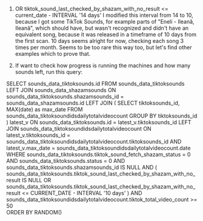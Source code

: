 1. OR tiktok_sound_last_checked_by_shazam_with_no_result <= current_date - INTERVAL '14 days' 
I modified this interval from 14 to 10, because I got some TikTok Sounds, for example parts of "Eneli - Ileană, Ileană", which should have, but wasn't recognized and didn't have an equivalent song, because it was released in a timeframe of 10 days from the first scan. 10 days seems alright for now, checking each song 3 times per month. Seems to be too rare this way too, but let's find other examples which to prove that.

2. If want to check how progress is running the machines and how many sounds left, run this query:

SELECT 
    sounds_data_tiktoksounds.id
FROM 
    sounds_data_tiktoksounds 
LEFT JOIN 
    sounds_data_shazamsounds 
ON 
    sounds_data_tiktoksounds.shazamsounds_id = sounds_data_shazamsounds.id 
LEFT JOIN (
    SELECT tiktoksounds_id, MAX(date) as max_date
    FROM sounds_data_tiktoksoundidsdailytotalvideocount
    GROUP BY tiktoksounds_id
) latest_v ON sounds_data_tiktoksounds.id = latest_v.tiktoksounds_id
LEFT JOIN sounds_data_tiktoksoundidsdailytotalvideocount 
ON 
    latest_v.tiktoksounds_id = sounds_data_tiktoksoundidsdailytotalvideocount.tiktoksounds_id 
    AND latest_v.max_date = sounds_data_tiktoksoundidsdailytotalvideocount.date
WHERE
    sounds_data_tiktoksounds.tiktok_sound_fetch_shazam_status = 0
    AND sounds_data_tiktoksounds.status = 0
    AND sounds_data_tiktoksounds.shazamsounds_id IS NULL 
    AND (
        sounds_data_tiktoksounds.tiktok_sound_last_checked_by_shazam_with_no_result IS NULL 
        OR sounds_data_tiktoksounds.tiktok_sound_last_checked_by_shazam_with_no_result <= CURRENT_DATE - INTERVAL '10 days'
    )
    AND sounds_data_tiktoksoundidsdailytotalvideocount.tiktok_total_video_count >= 50                                            
ORDER BY RANDOM()